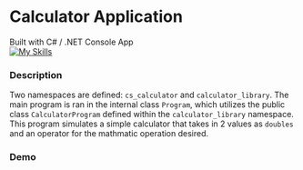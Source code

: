 # Calculator Application

Built with C# / .NET Console App
<br />
[![My Skills](https://skillicons.dev/icons?i=cs,visualstudio,dotnet	)](https://skillicons.dev)

### Description

Two namespaces are defined: `cs_calculator` and `calculator_library`. The main program is ran in the internal class `Program`, which utilizes the public class `CalculatorProgram` defined within the `calculator_library` namespace. This program simulates a simple calculator that takes in 2 values as `doubles` and an operator for the mathmatic operation desired.

### Demo
